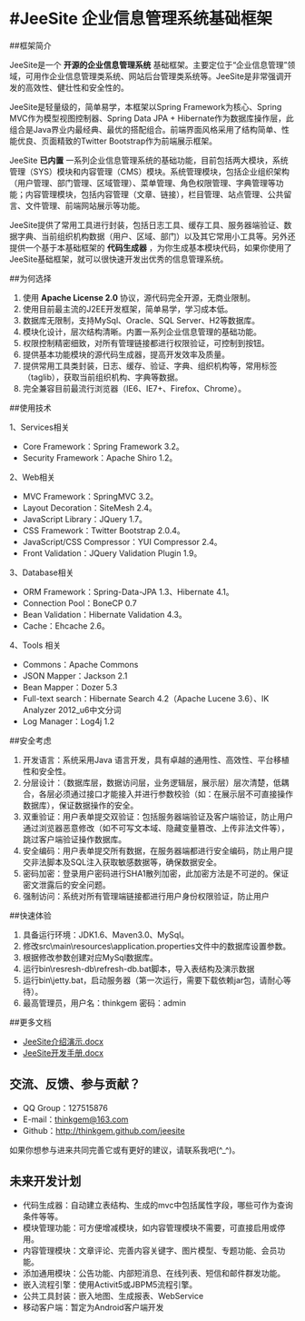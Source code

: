 #JeeSite 企业信息管理系统基础框架
=======

##框架简介

JeeSite是一个 **开源的企业信息管理系统** 基础框架。主要定位于“企业信息管理”领域，可用作企业信息管理类系统、网站后台管理类系统等。JeeSite是非常强调开发的高效性、健壮性和安全性的。

JeeSite是轻量级的，简单易学，本框架以Spring Framework为核心、Spring MVC作为模型视图控制器、Spring Data JPA + Hibernate作为数据库操作层，此组合是Java界业内最经典、最优的搭配组合。前端界面风格采用了结构简单、性能优良、页面精致的Twitter Bootstrap作为前端展示框架。

JeeSite **已内置** 一系列企业信息管理系统的基础功能，目前包括两大模块，系统管理（SYS）模块和内容管理（CMS）模块。系统管理模块，包括企业组织架构（用户管理、部门管理、区域管理）、菜单管理、角色权限管理、字典管理等功能；内容管理模块，包括内容管理（文章、链接），栏目管理、站点管理、公共留言、文件管理、前端网站展示等功能。

JeeSite提供了常用工具进行封装，包括日志工具、缓存工具、服务器端验证、数据字典、当前组织机构数据（用户、区域、部门）以及其它常用小工具等。另外还提供一个基于本基础框架的 **代码生成器** ，为你生成基本模块代码，如果你使用了JeeSite基础框架，就可以很快速开发出优秀的信息管理系统。

##为何选择

1. 使用 **Apache License 2.0** 协议，源代码完全开源，无商业限制。
2. 使用目前最主流的J2EE开发框架，简单易学，学习成本低。
3. 数据库无限制，支持MySql、Oracle、SQL Server、H2等数据库。
4. 模块化设计，层次结构清晰。内置一系列企业信息管理的基础功能。
5. 权限控制精密细致，对所有管理链接都进行权限验证，可控制到按钮。
6. 提供基本功能模块的源代码生成器，提高开发效率及质量。
7. 提供常用工具类封装，日志、缓存、验证、字典、组织机构等，常用标签（taglib），获取当前组织机构、字典等数据。
8. 完全兼容目前最流行浏览器（IE6、IE7+、Firefox、Chrome）。

##使用技术

1、Services相关

* Core Framework：Spring Framework 3.2。
* Security Framework：Apache Shiro 1.2。

2、Web相关

* MVC Framework：SpringMVC 3.2。
* Layout Decoration：SiteMesh 2.4。
* JavaScript Library：JQuery 1.7。
* CSS Framework：Twitter Bootstrap 2.0.4。
* JavaScript/CSS Compressor：YUI Compressor 2.4。
* Front Validation：JQuery Validation Plugin 1.9。

3、Database相关

* ORM Framework：Spring-Data-JPA 1.3、Hibernate 4.1。
* Connection Pool：BoneCP 0.7
* Bean Validation：Hibernate Validation 4.3。
* Cache：Ehcache 2.6。

4、Tools 相关

* Commons：Apache Commons
* JSON Mapper：Jackson 2.1
* Bean Mapper：Dozer 5.3
* Full-text search：Hibernate Search 4.2（Apache Lucene 3.6）、IK Analyzer 2012_u6中文分词
* Log Manager：Log4j 1.2

##安全考虑

1. 开发语言：系统采用Java 语言开发，具有卓越的通用性、高效性、平台移植性和安全性。
2. 分层设计：（数据库层，数据访问层，业务逻辑层，展示层）层次清楚，低耦合，各层必须通过接口才能接入并进行参数校验（如：在展示层不可直接操作数据库），保证数据操作的安全。
3. 双重验证：用户表单提交双验证：包括服务器端验证及客户端验证，防止用户通过浏览器恶意修改（如不可写文本域、隐藏变量篡改、上传非法文件等），跳过客户端验证操作数据库。
4. 安全编码：用户表单提交所有数据，在服务器端都进行安全编码，防止用户提交非法脚本及SQL注入获取敏感数据等，确保数据安全。
5. 密码加密：登录用户密码进行SHA1散列加密，此加密方法是不可逆的。保证密文泄露后的安全问题。
6. 强制访问：系统对所有管理端链接都进行用户身份权限验证，防止用户

##快速体验

1. 具备运行环境：JDK1.6、Maven3.0、MySql。
2. 修改src\main\resources\application.properties文件中的数据库设置参数。
3. 根据修改参数创建对应MySql数据库。
4. 运行bin\resresh-db\refresh-db.bat脚本，导入表结构及演示数据
5. 运行bin\jetty.bat，启动服务器（第一次运行，需要下载依赖jar包，请耐心等待）。
6. 最高管理员，用户名：thinkgem 密码：admin

##更多文档

* [JeeSite介绍演示.docx](https://github.com/thinkgem/jeesite/raw/master/doc/JeeSite%E4%BB%8B%E7%BB%8D%E6%BC%94%E7%A4%BA.docx)
* [JeeSite开发手册.docx](https://github.com/thinkgem/jeesite/raw/master/doc/JeeSite%E5%BC%80%E5%8F%91%E6%89%8B%E5%86%8C.docx)

## 交流、反馈、参与贡献？ 

* QQ Group：127515876
* E-mail：thinkgem@163.com
* Github：http://thinkgem.github.com/jeesite

如果你想参与进来共同完善它或有更好的建议，请联系我吧(^_^)。

## 未来开发计划

* 代码生成器：自动建立表结构、生成的mvc中包括属性字段，哪些可作为查询条件等等。
* 模块管理功能：可方便增减模块，如内容管理模块不需要，可直接启用或停用。
* 内容管理模块：文章评论、完善内容关键字、图片模型、专题功能、会员功能。
* 添加通用模块：公告功能、内部短消息、在线列表、短信和邮件群发功能。
* 嵌入流程引擎：使用Activit5或JBPM5流程引擎。
* 公共工具封装：嵌入地图、生成报表、WebService
* 移动客户端：暂定为Android客户端开发
